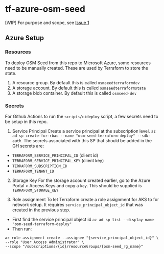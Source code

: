 # tf-azure-osm-seed

[WIP] For purpose and scope, see [Issue 1](https://github.com/hotosm/tf-azure-osm-seed/issues/1)

## Azure Setup

### Resources

To deploy OSM Seed from this repo to Microsoft Azure, some resources need to be manually created. These are used by Terraform to store the state.

1. A resource group. By default this is called `osmseedterraformdev`
2. A storage account. By default this is called `osmseedterraformstate`
3. A storage blob container. By default this is called `osmseed-dev`

### Secrets

For Github Actions to run the `scripts/cideploy` script, a few secrets need to be setup in this repo.

1. Service Principal
Create a service principal at the subscription level. `az ad sp create-for-rbac --name "osm-seed-terraform-deploy" --sdk-auth`. The secrets associated with this SP that should be added in the GH secrets are:
* `TERRAFORM_SERVICE_PRINCIPAL_ID` (client id)
* `TERRAFORM_SERVICE_PRINCIPAL_KEY` (client key)
* `TERRAFORM_SUBSCRIPTION_ID`
* `TERRAFORM_TENANT_ID`

2. Storage Key
For the storage account created earlier, go to the Azure Portal > Access Keys and copy a `key`. This should be supplied is `TERRAFORM_STORAGE_KEY`

3. Role assignment
To let Terraform create a role assignment for AKS to for network setup. It requires `service_principal_object_id` that was created in the previous step.

* First find the service principal object id `az ad sp list --display-name "osm-seed-terraform-deploy"`
* Then run:

```
az role assignment create --assignee "{service_principal_object_id}" \
--role "User Access Administrator" \
--scope "/subscriptions/{id}/resourceGroups/{osm-seed_rg_name}"
```
